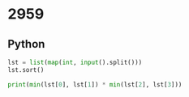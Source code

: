 # 2959

## Python

```python
lst = list(map(int, input().split()))
lst.sort()

print(min(lst[0], lst[1]) * min(lst[2], lst[3]))
```
